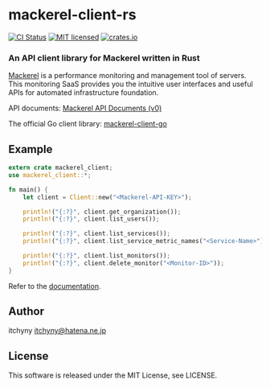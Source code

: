 # mackerel-client-rs
[![CI Status](https://github.com/itchyny/mackerel-client-rs/workflows/CI/badge.svg)](https://github.com/itchyny/mackerel-client-rs/actions)
[![MIT licensed](https://img.shields.io/badge/license-MIT-blue.svg)](./LICENSE)
[![crates.io](https://img.shields.io/crates/v/mackerel_client.svg)](https://crates.io/crates/mackerel_client)

### An API client library for Mackerel written in Rust
[Mackerel](https://mackerel.io) is a performance monitoring and management tool of servers.
This monitoring SaaS provides you the intuitive user interfaces and useful APIs for automated infrastructure foundation.

API documents: [Mackerel API Documents (v0)](https://mackerel.io/api-docs/)

The official Go client library: [mackerel-client-go](https://github.com/mackerelio/mackerel-client-go)

## Example
```rust
extern crate mackerel_client;
use mackerel_client::*;

fn main() {
    let client = Client::new("<Mackerel-API-KEY>");

    println!("{:?}", client.get_organization());
    println!("{:?}", client.list_users());

    println!("{:?}", client.list_services());
    println!("{:?}", client.list_service_metric_names("<Service-Name>"));

    println!("{:?}", client.list_monitors());
    println!("{:?}", client.delete_monitor("<Monitor-ID>"));
}
```

Refer to the [documentation](https://docs.rs/mackerel_client/).

## Author
itchyny <itchyny@hatena.ne.jp>

## License
This software is released under the MIT License, see LICENSE.

